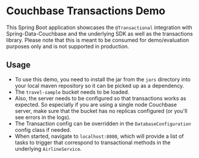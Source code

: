 # Couchbase Transactions Demo

This Spring Boot application showcases the `@Transactional` integration with Spring-Data-Couchbase and the underlying
SDK as well as the transactions library. Please note that this is meant to be consumed for demo/evaluation purposes
only and is not supported in production.

## Usage

 - To use this demo, you need to install the jar from the `jars` directory into your local maven repository so it can
be picked up as a dependency.
 - The `travel-sample` bucket needs to be loaded.
 - Also, the server needs to be configured so that transactions works as expected. So especially if you are using a single
node Couchbase server, make sure that the bucket has no replicas configured (or you'll see errors in the logs).
 - The Transaction config can be overridden in the `DatabaseConfiguration` config class if needed. 
 - When started, navigate to `localhost:8080`, which will provide a list of tasks to trigger that correspond to transactional
methods in the underlying `AirlineService`.